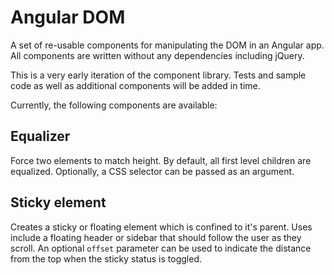 Angular DOM
===========

A set of re-usable components for manipulating the DOM in an Angular app. All
components are written without any dependencies including jQuery.

This is a very early iteration of the component library. Tests and sample code
as well as additional components will be added in time.

Currently, the following components are available:

## Equalizer

Force two elements to match height. By default, all first level children are
equalized. Optionally, a CSS selector can be passed as an argument.

## Sticky element

Creates a sticky or floating element which is confined to it's parent. Uses
include a floating header or sidebar that should follow the user as they scroll.
An optional `offset` parameter can be used to indicate the distance from the
top when the sticky status is toggled.
